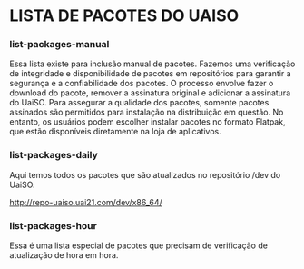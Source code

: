 # LISTA DE PACOTES DO UAISO

### list-packages-manual

Essa lista existe para inclusão manual de pacotes. Fazemos uma verificação de integridade e disponibilidade de pacotes em repositórios para garantir a segurança e a confiabilidade dos pacotes. O processo envolve fazer o download do pacote, remover a assinatura original e adicionar a assinatura do UaiSO. Para assegurar a qualidade dos pacotes, somente pacotes assinados são permitidos para instalação na distribuição em questão. No entanto, os usuários podem escolher instalar pacotes no formato Flatpak, que estão disponíveis diretamente na loja de aplicativos.

### list-packages-daily

Aqui temos todos os pacotes que são atualizados no repositório /dev do UaiSO.

http://repo-uaiso.uai21.com/dev/x86_64/

### list-packages-hour

Essa é uma lista especial de pacotes que precisam de verificação de atualização de hora em hora.
